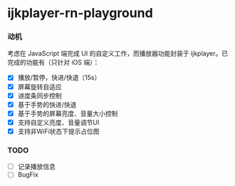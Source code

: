 # ijkplayer-rn-playground

### 动机
考虑在 JavaScript 端完成 UI 的自定义工作，而播放器功能封装于 ijkplayer。已完成的功能有（只针对 iOS 端）：

- [x] 播放/暂停，快进/快退（15s）
- [x] 屏幕旋转自适应
- [x] 进度条同步控制
- [x] 基于手势的快进/快退
- [x] 基于手势的屏幕亮度、音量大小控制
- [x] 支持自定义亮度、音量调节UI
- [x] 支持非WiFi状态下提示占位图

### TODO
- [ ] 记录播放信息
- [ ] BugFix
